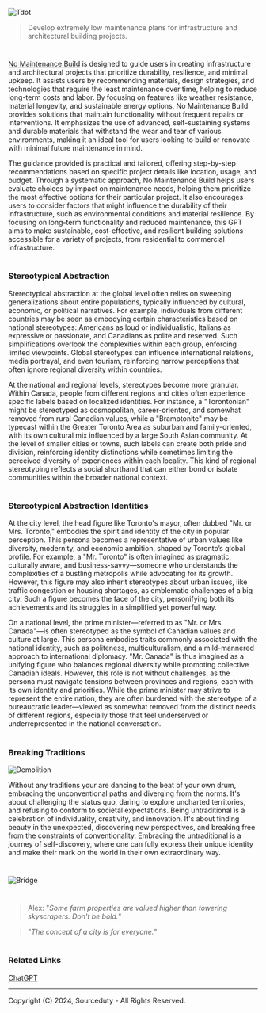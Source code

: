 ![Tdot](https://github.com/user-attachments/assets/26e15047-9734-4a06-8bcc-015a034bfdba)

> Develop extremely low maintenance plans for infrastructure and architectural building projects.
#

[No Maintenance Build](https://chatgpt.com/g/g-e31ils0Xo-no-maintenance-build) is designed to guide users in creating infrastructure and architectural projects that prioritize durability, resilience, and minimal upkeep. It assists users by recommending materials, design strategies, and technologies that require the least maintenance over time, helping to reduce long-term costs and labor. By focusing on features like weather resistance, material longevity, and sustainable energy options, No Maintenance Build provides solutions that maintain functionality without frequent repairs or interventions. It emphasizes the use of advanced, self-sustaining systems and durable materials that withstand the wear and tear of various environments, making it an ideal tool for users looking to build or renovate with minimal future maintenance in mind.

The guidance provided is practical and tailored, offering step-by-step recommendations based on specific project details like location, usage, and budget. Through a systematic approach, No Maintenance Build helps users evaluate choices by impact on maintenance needs, helping them prioritize the most effective options for their particular project. It also encourages users to consider factors that might influence the durability of their infrastructure, such as environmental conditions and material resilience. By focusing on long-term functionality and reduced maintenance, this GPT aims to make sustainable, cost-effective, and resilient building solutions accessible for a variety of projects, from residential to commercial infrastructure.

#
### Stereotypical Abstraction

Stereotypical abstraction at the global level often relies on sweeping generalizations about entire populations, typically influenced by cultural, economic, or political narratives. For example, individuals from different countries may be seen as embodying certain characteristics based on national stereotypes: Americans as loud or individualistic, Italians as expressive or passionate, and Canadians as polite and reserved. Such simplifications overlook the complexities within each group, enforcing limited viewpoints. Global stereotypes can influence international relations, media portrayal, and even tourism, reinforcing narrow perceptions that often ignore regional diversity within countries.

At the national and regional levels, stereotypes become more granular. Within Canada, people from different regions and cities often experience specific labels based on localized identities. For instance, a "Torontonian" might be stereotyped as cosmopolitan, career-oriented, and somewhat removed from rural Canadian values, while a "Bramptonite" may be typecast within the Greater Toronto Area as suburban and family-oriented, with its own cultural mix influenced by a large South Asian community. At the level of smaller cities or towns, such labels can create both pride and division, reinforcing identity distinctions while sometimes limiting the perceived diversity of experiences within each locality. This kind of regional stereotyping reflects a social shorthand that can either bond or isolate communities within the broader national context.

#
### Stereotypical Abstraction Identities

At the city level, the head figure like Toronto's mayor, often dubbed "Mr. or Mrs. Toronto," embodies the spirit and identity of the city in popular perception. This persona becomes a representative of urban values like diversity, modernity, and economic ambition, shaped by Toronto’s global profile. For example, a "Mr. Toronto" is often imagined as pragmatic, culturally aware, and business-savvy—someone who understands the complexities of a bustling metropolis while advocating for its growth. However, this figure may also inherit stereotypes about urban issues, like traffic congestion or housing shortages, as emblematic challenges of a big city. Such a figure becomes the face of the city, personifying both its achievements and its struggles in a simplified yet powerful way.

On a national level, the prime minister—referred to as "Mr. or Mrs. Canada"—is often stereotyped as the symbol of Canadian values and culture at large. This persona embodies traits commonly associated with the national identity, such as politeness, multiculturalism, and a mild-mannered approach to international diplomacy. "Mr. Canada" is thus imagined as a unifying figure who balances regional diversity while promoting collective Canadian ideals. However, this role is not without challenges, as the persona must navigate tensions between provinces and regions, each with its own identity and priorities. While the prime minister may strive to represent the entire nation, they are often burdened with the stereotype of a bureaucratic leader—viewed as somewhat removed from the distinct needs of different regions, especially those that feel underserved or underrepresented in the national conversation.

#
### Breaking Traditions

![Demolition](https://github.com/user-attachments/assets/f84db216-11a8-4aeb-a01c-824fe0f7c234)

Without any traditions your are dancing to the beat of your own drum, embracing the unconventional paths and diverging from the norms. It's about challenging the status quo, daring to explore uncharted territories, and refusing to conform to societal expectations. Being untraditional is a celebration of individuality, creativity, and innovation. It's about finding beauty in the unexpected, discovering new perspectives, and breaking free from the constraints of conventionality. Embracing the untraditional is a journey of self-discovery, where one can fully express their unique identity and make their mark on the world in their own extraordinary way.

#
![Bridge](https://github.com/user-attachments/assets/61934114-a605-4a0b-9793-d51331b6ddcb)

#

> Alex: "*Some farm properties are valued higher than towering skyscrapers. Don't be bold.*"

> "*The concept of a city is for everyone.*"

#
### Related Links

[ChatGPT](https://github.com/sourceduty/ChatGPT)

***
Copyright (C) 2024, Sourceduty - All Rights Reserved.

